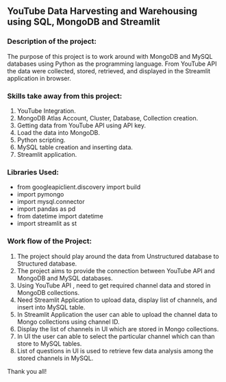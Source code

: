 ## YouTube Data Harvesting and Warehousing using SQL, MongoDB and Streamlit
                                  
### Description of the project:
  
The purpose of this project is to work around with MongoDB and MySQL databases using Python as the programming language. From YouTube API the data were collected, stored, retrieved, and displayed in the Streamlit application in browser.

### Skills take away from this project:

1. YouTube Integration.
2. MongoDB Atlas Account, Cluster, Database, Collection creation.
3. Getting data from YouTube API using API key.
4. Load the data into MongoDB. 
5. Python scripting.
6. MySQL table creation and inserting data.
7. Streamlit application.
  
### Libraries Used:

- from googleapiclient.discovery import build
- import pymongo
- import mysql.connector
- import pandas as pd
- from datetime import datetime
- import streamlit as st

### Work flow of the Project:

1. The project should play around the data from Unstructured database to Structured database.
2. The project aims to provide the connection between YouTube API and MongoDB and MySQL databases.
3. Using YouTube API , need to get required channel data and stored in MongoDB collections.
4. Need Streamlit Application to upload data, display list of channels, and insert into MySQL table.
5. In Streamlit Application the user can able to upload the channel data to Mongo collections using channel ID.
6. Display the list of channels in UI which are stored in Mongo collections.
7. In UI the user can able to select the particular channel which can than store to MySQL tables.
8. List of questions in UI is used to retrieve few data analysis among the stored channels in MySQL.

Thank you all!

